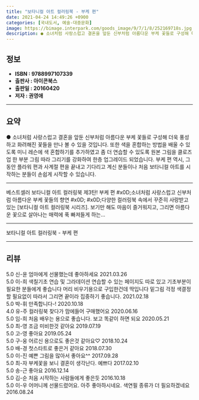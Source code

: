 ```yaml
---
title: "보타니컬 아트 컬러링북 - 부케 편"
date: 2021-04-24 14:49:26 +0900
categories: [국내도서, 예술-대중문화]
image: https://bimage.interpark.com/goods_image/9/7/1/8/252169718s.jpg
description: ● 소녀처럼 사랑스럽고 결혼을 앞둔 신부처럼 아름다운 부케 꽃들로 구성해 더욱 풍성하고 화려해진 꽃들을 만나 볼 수 있을 것입니다. 또한 색을 혼합하는 방법을 배울 수 있도록 미니 레슨에 색 혼합하기를 추가하였고 좀 더 연습할 수 있도록 원본 그림을 클로즈업 한 부분 그림 따라 그리기
---
```


## **정보**

- **ISBN : 9788997107339**
- **출판사 : 아이콘북스**
- **출판일 : 20160420**
- **저자 : 권영애**

------



## **요약**

●  소녀처럼 사랑스럽고 결혼을 앞둔 신부처럼 아름다운 부케 꽃들로 구성해 더욱 풍성하고 화려해진 꽃들을 만나 볼 수 있을 것입니다. 또한 색을 혼합하는 방법을 배울 수 있도록 미니 레슨에 색 혼합하기를 추가하였고 좀 더 연습할 수 있도록 원본 그림을 클로즈업 한 부분 그림 따라 그리기를 강화하여 한층 업그레이드 되었습니다. 부케 편 역시, 그동안 플라워 편과 사계절 편을 끝내고 기다리고 계신 분들이나 처음 보타니컬 아트를 시작하는 분들이 손쉽게 시작할 수 있습니다.

------

베스트셀러 보타니컬 아트 컬러링북 제3탄! 부케 편 #x0D;소녀처럼 사랑스럽고 신부처럼 아름다운 부케 꽃들의 향연 #x0D; #x0D;다양한 컬러링북 속에서 꾸준히 사랑받고 있는 [보타니컬 아트 컬러링북 시리즈]. 보기만 해도 마음이 즐거워지고, 그리면 아름다운 꽃으로 살아나는 매력에 푹 빠져들게 하는... 

------


보타니컬 아트 컬러링북 - 부케 편 

------


## **리뷰** 

5.0 신-윤 엄마에게 선물했는데 좋아하세요 2021.03.26 <br/>5.0 이-희 색칠기초 연습 및 그라데이션 연습할 수 있는 페이지도 따로 있고 기초부분이 필요한 분들에게 좋습니다
머리 비우기용으로  구입한건데 딱입니다
밑그림 걱정 색결정할 필요없이 따라서 그리면 끝이라 집중하기 좋습니다.  2021.02.18 <br/>5.0 박-휘 만족합니다-! 2020.10.18 <br/>4.0 유-주 컬러링북 찾다가 맘에들어 구매했어요 2020.06.16 <br/>5.0 임-희 처음 배우는 용으로 좋습니다.
보고 똑같이 하면 되요 2020.05.21 <br/>5.0 최-영 조금 미비한것 같아요 2019.07.19 <br/>5.0 고-영 좋아요 2019.05.24 <br/>5.0 구-웅 어르신 용으로도 좋은것 같아요♡ 2018.10.24 <br/>5.0 배-경 첫스타트로 좋은거 같아요 2018.07.30 <br/>5.0 이-진 예쁜 그림을 많아서 좋아요^^ 2017.09.28 <br/>5.0 최-자 부케꽃을 보니 결혼이 생각난다.  예쁘다 2017.02.10 <br/>5.0 송-근 좋아요 2016.12.14 <br/>5.0 김-순 처음 시작하는 사람들에게 좋은듯 2016.10.18 <br/>5.0 이-우 어머니께 선물드렸어요. 아주 좋아하시네요. 색연필 종류가 더 필요하겠네요 2016.08.24 <br/>